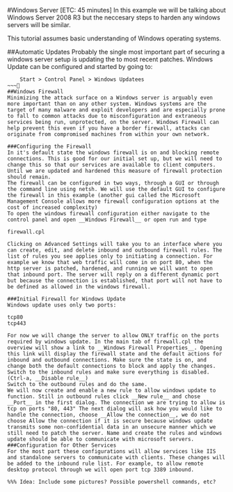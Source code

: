 #Windows Server [ETC: 45 minutes]
In this example we will be talking about Windows Server 2008 R3 but the neccesary steps to harden any windows servers will be similar.

This tutorial assumes basic understanding of Windows operating systems. 

##Automatic Updates
Probably the single most important part of securing a windows server setup is updating the to most recent patches. Windows Update can be configured and started by going to:
~~~
	Start > Control Panel > Windows Updatees
~~~
##Windows Firewall
Minimizing the attack surface on a Windows server is arguably even more important than on any other system. Windows systems are the target of many malware and exploit developers and are especially prone to fall to common attacks due to misconfiguration and extraneous services being run, unprotected, on the server. Windows Firewall can help prevent this even if you have a border firewall, attacks can originate from compromised machines from within your own network.  

###Configuring the Firewall
In it's default state the windows firewall is on and blocking remote connections. This is good for our initial set up, but we will need to change this so that our services are available to client computers. Until we are updated and hardened this measure of firewall protection should remain.  
The firewall can be configured in two ways, through a GUI or through the command line using netsh. We will use the default GUI to configure the firewall in this example (another gui called the Microsoft Management Console allows more firewall configuration options at the cost of increased complexity)  
To open the windows firewall configuration either navigate to the control panel and open __Windows Firewall__ or open run and type
~~~
	firewall.cpl
~~~
Clicking on Advanced Settings will take you to an interface where you can create, edit, and delete inbound and outbound firewall rules. The list of rules you see applies only to initiating a connection. For example we know that web traffic will come in on port 80, when the http server is patched, hardened, and running we will want to open that inbound port. The server will reply on a different dynamic port but because the connection is established, that port will not have to be defined as allowed in the windows firewall.

###Initial Firewall for Windows Update
Windows update uses only two ports:
~~~
	tcp80
	tcp443
~~~
For now we will change the server to allow ONLY traffic on the ports required by windows update. In the main tab of firewall.cpl the overview will show a link to __Windows Firewall Properties__. Opening this link will display the firewall state and the default actions for inbound and outbound connections. Make sure the state is on, and change both the default connections to block and apply the changes.  
Switch to the inbound rules and make sure everything is disabled. (Ctrl-a, __Disable rule__)  
Switch to the outbound rules and do the same.
We will now create and enable a new rule to allow windows update to function. Still in outbound rules click __New rule__ and chose __Port__ in the first dialog. The connection we are trying to allow is tcp on ports "80, 443" The next dialog will ask how you would like to handle the connection, choose __Allow the connection__, we do not choose Allow the connection if it is secure because windows update transmits some non-confidential data in an unsecure manner which we still need to patch the server. Name and create the rules and windows update should be able to communicate with microsoft servers.
###Configuration for Other Services
For the most part these configurations will allow services like IIS and standalone servers to communicate with clients. These changes will be added to the inbound rule list. For example, to allow remote desktop protocol through we will open port tcp 3389 inbound.

%%% Idea: Include some pictures? Possible powershell commands, etc?
